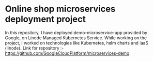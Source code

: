 # Online shop microservices deployment project

In this repository, I have deployed demo-microservice-app provided by Google, on Linode Managed Kubernetes Service. While working on the project, I worked on technologies like Kubernetes, helm charts and IaaS (linode).
Link for repository :- https://github.com/GoogleCloudPlatform/microservices-demo
